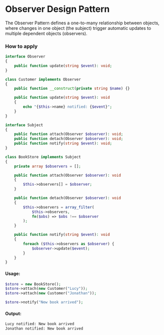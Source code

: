 # Observer Design Pattern
The Observer Pattern defines a one-to-many relationship between objects, where changes in one object (the subject) trigger automatic updates to multiple dependent objects (observers).


### How to apply
```php
interface Observer
{
    public function update(string $event): void;
}

class Customer implements Observer
{
    public function __construct(private string $name) {}

    public function update(string $event): void
    {
        echo "{$this->name} notified: {$event}";
    }
}
```

```php
interface Subject
{
    public function attach(Observer $observer): void;
    public function detach(Observer $observer): void;
    public function notify(string $event): void;
}

class BookStore implements Subject
{
    private array $observers = [];

    public function attach(Observer $observer): void
    {
        $this->observers[] = $observer;
    }

    public function detach(Observer $observer): void
    {
        $this->observers = array_filter(
            $this->observers,
            fn($obs) => $obs !== $observer
        );
    }

    public function notify(string $event): void
    {
        foreach ($this->observers as $observer) {
            $observer->update($event);
        }
    }
}
```

#### Usage:
```php
$store = new BookStore();
$store->attach(new Customer("Lucy"));
$store->attach(new Customer("Jonathan"));

$store->notify("New book arrived");
```

#### Output:
```txt
Lucy notified: New book arrived
Jonathan notified: New book arrived
```
